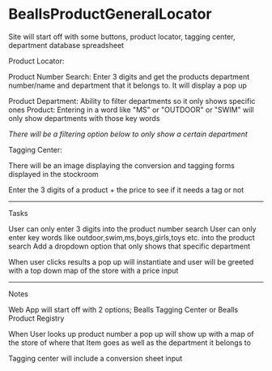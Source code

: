 # BeallsProductGeneralLocator

Site will start off with some buttons, product locator, tagging center, department database spreadsheet

Product Locator:

Product Number Search: Enter 3 digits and get the products department number/name and department that it belongs to. It will display a pop up

Product Department: Ability to filter departments so it only shows specific ones
Product: Entering in a word like "MS" or "OUTDOOR" or "SWIM" will only show departments with those key words

_There will be a filtering option below to only show a certain department_

Tagging Center:

There will be an image displaying the conversion and tagging forms displayed in the stockroom

Enter the 3 digits of a product + the price to see if it needs a tag or not

---

Tasks

User can only enter 3 digits into the product number search
User can only enter key words like outdoor,swim,ms,boys,girls,toys etc. into the product search
Add a dropdown option that only shows that specific department

When user clicks results a pop up will instantiate and user will be greeted with a top down map of the store with a price input

---

Notes

Web App will start off with 2 options; Bealls Tagging Center or Bealls Product Registry

When User looks up product number a pop up will show up with a map of the store of where that Item goes as well as the department it belongs to

Tagging center will include a conversion sheet input
